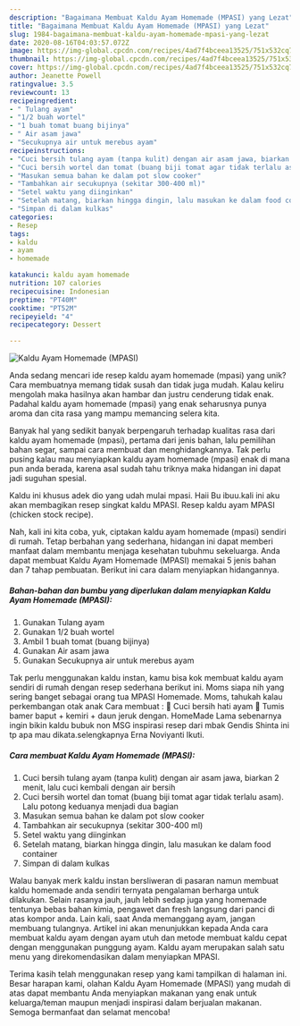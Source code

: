 ```yaml
---
description: "Bagaimana Membuat Kaldu Ayam Homemade (MPASI) yang Lezat"
title: "Bagaimana Membuat Kaldu Ayam Homemade (MPASI) yang Lezat"
slug: 1984-bagaimana-membuat-kaldu-ayam-homemade-mpasi-yang-lezat
date: 2020-08-16T04:03:57.072Z
image: https://img-global.cpcdn.com/recipes/4ad7f4bceea13525/751x532cq70/kaldu-ayam-homemade-mpasi-foto-resep-utama.jpg
thumbnail: https://img-global.cpcdn.com/recipes/4ad7f4bceea13525/751x532cq70/kaldu-ayam-homemade-mpasi-foto-resep-utama.jpg
cover: https://img-global.cpcdn.com/recipes/4ad7f4bceea13525/751x532cq70/kaldu-ayam-homemade-mpasi-foto-resep-utama.jpg
author: Jeanette Powell
ratingvalue: 3.5
reviewcount: 13
recipeingredient:
- " Tulang ayam"
- "1/2 buah wortel"
- "1 buah tomat buang bijinya"
- " Air asam jawa"
- "Secukupnya air untuk merebus ayam"
recipeinstructions:
- "Cuci bersih tulang ayam (tanpa kulit) dengan air asam jawa, biarkan 2 menit, lalu cuci kembali dengan air bersih"
- "Cuci bersih wortel dan tomat (buang biji tomat agar tidak terlalu asam). Lalu potong keduanya menjadi dua bagian"
- "Masukan semua bahan ke dalam pot slow cooker"
- "Tambahkan air secukupnya (sekitar 300-400 ml)"
- "Setel waktu yang diinginkan"
- "Setelah matang, biarkan hingga dingin, lalu masukan ke dalam food container"
- "Simpan di dalam kulkas"
categories:
- Resep
tags:
- kaldu
- ayam
- homemade

katakunci: kaldu ayam homemade 
nutrition: 107 calories
recipecuisine: Indonesian
preptime: "PT40M"
cooktime: "PT52M"
recipeyield: "4"
recipecategory: Dessert

---
```



![Kaldu Ayam Homemade (MPASI)](https://img-global.cpcdn.com/recipes/4ad7f4bceea13525/751x532cq70/kaldu-ayam-homemade-mpasi-foto-resep-utama.jpg)

Anda sedang mencari ide resep kaldu ayam homemade (mpasi) yang unik? Cara membuatnya memang tidak susah dan tidak juga mudah. Kalau keliru mengolah maka hasilnya akan hambar dan justru cenderung tidak enak. Padahal kaldu ayam homemade (mpasi) yang enak seharusnya punya aroma dan cita rasa yang mampu memancing selera kita.

Banyak hal yang sedikit banyak berpengaruh terhadap kualitas rasa dari kaldu ayam homemade (mpasi), pertama dari jenis bahan, lalu pemilihan bahan segar, sampai cara membuat dan menghidangkannya. Tak perlu pusing kalau mau menyiapkan kaldu ayam homemade (mpasi) enak di mana pun anda berada, karena asal sudah tahu triknya maka hidangan ini dapat jadi suguhan spesial.

Kaldu ini khusus adek dio yang udah mulai mpasi. Haii Bu ibuu.kali ini aku akan membagikan resep singkat kaldu MPASI. Resep kaldu ayam MPASI (chicken stock recipe).


Nah, kali ini kita coba, yuk, ciptakan kaldu ayam homemade (mpasi) sendiri di rumah. Tetap berbahan yang sederhana, hidangan ini dapat memberi manfaat dalam membantu menjaga kesehatan tubuhmu sekeluarga. Anda dapat membuat Kaldu Ayam Homemade (MPASI) memakai 5 jenis bahan dan 7 tahap pembuatan. Berikut ini cara dalam menyiapkan hidangannya.

<!--inarticleads1-->

##### Bahan-bahan dan bumbu yang diperlukan dalam menyiapkan Kaldu Ayam Homemade (MPASI):

1. Gunakan  Tulang ayam
1. Gunakan 1/2 buah wortel
1. Ambil 1 buah tomat (buang bijinya)
1. Gunakan  Air asam jawa
1. Gunakan Secukupnya air untuk merebus ayam


Tak perlu menggunakan kaldu instan, kamu bisa kok membuat kaldu ayam sendiri di rumah dengan resep sederhana berikut ini. Moms siapa nih yang sering banget sebagai orang tua MPASI Homemade. Moms, tahukah kalau perkembangan otak anak Cara membuat : 🥢 Cuci bersih hati ayam 🥢 Tumis bamer baput + kemiri + daun jeruk dengan. HomeMade Lama sebenarnya ingin bikin kaldu bubuk non MSG inspirasi resep dari mbak Gendis Shinta ini tp apa mau dikata.selengkapnya Erna Noviyanti Ikuti. 

<!--inarticleads2-->

##### Cara membuat Kaldu Ayam Homemade (MPASI):

1. Cuci bersih tulang ayam (tanpa kulit) dengan air asam jawa, biarkan 2 menit, lalu cuci kembali dengan air bersih
1. Cuci bersih wortel dan tomat (buang biji tomat agar tidak terlalu asam). Lalu potong keduanya menjadi dua bagian
1. Masukan semua bahan ke dalam pot slow cooker
1. Tambahkan air secukupnya (sekitar 300-400 ml)
1. Setel waktu yang diinginkan
1. Setelah matang, biarkan hingga dingin, lalu masukan ke dalam food container
1. Simpan di dalam kulkas


Walau banyak merk kaldu instan bersliweran di pasaran namun membuat kaldu homemade anda sendiri ternyata pengalaman berharga untuk dilakukan. Selain rasanya jauh, jauh lebih sedap juga yang homemade tentunya bebas bahan kimia, pengawet dan fresh langsung dari panci di atas kompor anda. Lain kali, saat Anda memanggang ayam, jangan membuang tulangnya. Artikel ini akan menunjukkan kepada Anda cara membuat kaldu ayam dengan ayam utuh dan metode membuat kaldu cepat dengan menggunakan punggung ayam. Kaldu ayam merupakan salah satu menu yang direkomendasikan dalam menyiapkan MPASI. 

Terima kasih telah menggunakan resep yang kami tampilkan di halaman ini. Besar harapan kami, olahan Kaldu Ayam Homemade (MPASI) yang mudah di atas dapat membantu Anda menyiapkan makanan yang enak untuk keluarga/teman maupun menjadi inspirasi dalam berjualan makanan. Semoga bermanfaat dan selamat mencoba!
